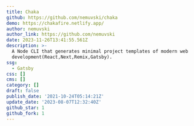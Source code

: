 ```yaml
---
title: Chaka
github: https://github.com/nemuvski/chaka
demo: https://chakafire.netlify.app/
author: nemuvski
author_link: https://github.com/nemuvski
date: 2023-11-26T13:41:55.561Z
description: >-
  A Node CLI that generates minimal project templates of modern web
  development(React,Next,Remix,Gatsby).
ssg:
  - Gatsby
css: []
cms: []
category: []
draft: false
publish_date: '2021-10-24T05:14:21Z'
update_date: '2023-08-07T12:32:40Z'
github_star: 1
github_fork: 1
---
```

